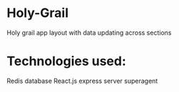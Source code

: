 # Holy-Grail
Holy grail app layout with data updating across sections
# Technologies used:
Redis database
React.js
express server
superagent

